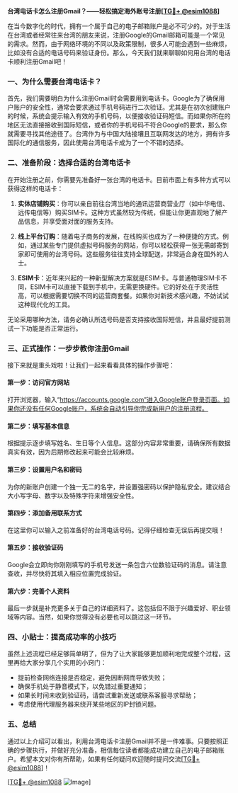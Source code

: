 **台湾电话卡怎么注册Gmail？——轻松搞定海外账号注册[[TG💪+ @esim1088](https://t.me/s/esim1088)]**

在当今数字化的时代，拥有一个属于自己的电子邮箱账户是必不可少的。对于生活在台湾或者经常往来台湾的朋友来说，注册Google的Gmail邮箱可能是一个常见的需求。然而，由于网络环境的不同以及政策限制，很多人可能会遇到一些麻烦，比如没有合适的电话号码来验证身份。那么，今天我们就来聊聊如何用台湾的电话卡顺利注册Gmail吧！

### 一、为什么需要台湾电话卡？

首先，我们需要明白为什么注册Gmail时会需要用到电话卡。Google为了确保用户账户的安全性，通常会要求通过手机号码进行二次验证。尤其是在初次创建账户的时候，系统会提示输入有效的手机号码，以便接收验证码短信。而如果你所在的地区无法直接接收到国际短信，或者你的手机号码不符合Google的要求，那么你就需要寻找其他途径了。台湾作为与中国大陆接壤且互联网发达的地方，拥有许多国际化的通信服务，因此使用台湾电话卡成为了一个不错的选择。

### 二、准备阶段：选择合适的台湾电话卡

在开始注册之前，你需要先准备好一张台湾的电话卡。目前市面上有多种方式可以获得这样的电话卡：

1. **实体店铺购买**：你可以亲自前往台湾当地的通讯运营商营业厅（如中华电信、远传电信等）购买SIM卡。这种方式虽然较为传统，但能让你更直观地了解产品信息，并享受面对面的服务支持。
   
2. **线上平台订购**：随着电子商务的发展，在线购买也成为了一种便捷的方式。例如，通过某些专门提供虚拟号码服务的网站，你可以轻松获得一张无需邮寄到家即可使用的台湾号码。这些服务往往支持全球配送，非常适合身在国外的人士。

3. **ESIM卡**：近年来兴起的一种新型解决方案就是ESIM卡。与普通物理SIM卡不同，ESIM卡可以直接下载到手机中，无需更换硬件。它的好处在于灵活性高，可以根据需要切换不同的运营商套餐。如果你对新技术感兴趣，不妨试试这种现代化的工具。

无论采用哪种方法，请务必确认所选号码是否支持接收国际短信，并且最好提前测试一下功能是否正常运行。

### 三、正式操作：一步步教你注册Gmail

接下来就是重头戏啦！让我们一起来看看具体的操作步骤吧：

#### 第一步：访问官方网站
打开浏览器，输入“https://accounts.google.com”进入Google账户登录页面。如果你还没有任何Google账户，系统会自动引导你完成新用户的注册流程。

#### 第二步：填写基本信息
根据提示逐步填写姓名、生日等个人信息。这部分内容非常重要，请确保所有数据真实有效，因为后期修改起来可能会比较麻烦。

#### 第三步：设置用户名和密码
为你的新账户创建一个独一无二的名字，并设置强密码以保护隐私安全。建议结合大小写字母、数字以及特殊字符来增强安全性。

#### 第四步：添加备用联系方式
在这里你可以输入之前准备好的台湾电话号码。记得仔细检查无误后再提交哦！

#### 第五步：接收验证码
Google会立即向你刚刚填写的手机号发送一条包含六位数验证码的消息。请注意查收，并尽快将其填入相应位置完成验证。

#### 第六步：完善个人资料
最后一步就是补充更多关于自己的详细资料了。这包括但不限于兴趣爱好、职业领域等内容。当然，如果你觉得没有必要也可以跳过这一环节。

### 四、小贴士：提高成功率的小技巧

虽然上述流程已经足够简单明了，但为了让大家能够更加顺利地完成整个过程，这里再给大家分享几个实用的小窍门：

- 提前检查网络连接是否稳定，避免因断网而导致失败；
- 确保手机处于静音模式下，以免错过重要通知；
- 如果长时间未收到验证码，请尝试重新发送或联系客服寻求帮助；
- 考虑使用代理服务器来绕开某些地区的IP封锁问题。

### 五、总结

通过以上介绍可以看出，利用台湾电话卡注册Gmail并不是一件难事。只要按照正确的步骤执行，并做好充分准备，相信每位读者都能成功建立自己的电子邮箱账户。希望本文对你有所帮助，如果有任何疑问欢迎随时提问交流[[TG💪+ @esim1088](https://t.me/s/esim1088)]！

[[TG💪+ @esim1088](https://t.me/s/esim1088) ![Image](https://i.postimg.cc/4NQfJmqS/Snipaste-2025-05-13-00-14-12.png)]